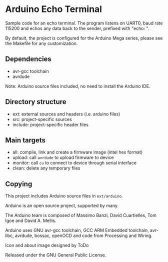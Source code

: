 # Arduino Echo Terminal

Sample code for an echo terminal. The program listens on UART0, baud rate 115200 and echos any data back to the sender, prefixed with "echo: ".

By default, the project is configured for the Arduino Mega series, please see the Makefile for any customization.

## Dependencies

- avr-gcc toolchain
- avrdude

Note: Arduino source files included, no need to install the Arduino IDE.

## Directory structure

- ext: external sources and headers (i.e. arduino files)
- src: project-specific sources
- include: project-specific header files

## Main targets
- all: compile, link and create a firmware image (intel hex format)
- upload: call `avrdude` to upload firmware to device
- monitor: call `cu` to connect to device through serial interface
- clean: delete any temporary files

## Copying
This project includes Arduino source files in `ext/arduino`.

Arduino is an open source project, supported by many.

The Arduino team is composed of Massimo Banzi, David Cuartielles, Tom Igoe and David A. Mellis.

Arduino uses GNU avr-gcc toolchain, GCC ARM Embedded toolchain, avr-libc, avrdude, bossac, openOCD and code from Processing and Wiring.

Icon and about image designed by ToDo

Released under the GNU General Public License.
